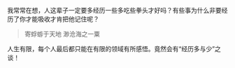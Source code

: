 我常常在想，人这辈子一定要多经历一些多吃些拳头才好吗？有些事为什么非要经历了你才能吸收才肯把他记住呢？

> 寄蜉蝣于天地
> 渺沧海之一粟

人生有限，每个人最后都只能在有限的领域有所感悟。竟然会有“经历多与少”之谈！

